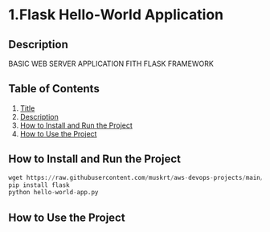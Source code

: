  # 1.Flask Hello-World Application

 ## Description
 BASIC WEB SERVER APPLICATION FITH FLASK 
 FRAMEWORK

 ## Table of Contents
 
1. [Title](#1.Flask-Hello-World-Application)
2. [Description](#example2)
3. [How to Install and Run the Project](#third-example)
4. [How to Use the Project](#fourth-examplehttpwwwfourthexamplecom) 

 ## How to Install and Run the Project
```python
wget https://raw.githubusercontent.com/muskrt/aws-devops-projects/main/python-projects/flask-01-hello-world-app/hello-world-app.py
pip install flask
python hello-world-app.py
```

 ## How to Use the Project